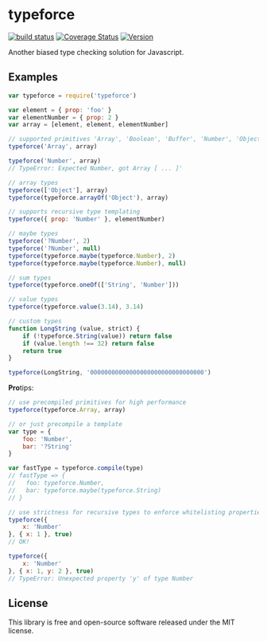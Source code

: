 # typeforce

[![build status](https://secure.travis-ci.org/dcousens/typeforce.png)](http://travis-ci.org/dcousens/typeforce)
[![Coverage Status](https://coveralls.io/repos/dcousens/typeforce/badge.png)](https://coveralls.io/r/dcousens/typeforce)
[![Version](http://img.shields.io/npm/v/typeforce.svg)](https://www.npmjs.org/package/typeforce)

Another biased type checking solution for Javascript.

## Examples

``` javascript
var typeforce = require('typeforce')

var element = { prop: 'foo' }
var elementNumber = { prop: 2 }
var array = [element, element, elementNumber]

// supported primitives 'Array', 'Boolean', 'Buffer', 'Number', 'Object', 'String'
typeforce('Array', array)

typeforce('Number', array)
// TypeError: Expected Number, got Array [ ... ]'

// array types
typeforce(['Object'], array)
typeforce(typeforce.arrayOf('Object'), array)

// supports recursive type templating
typeforce({ prop: 'Number' }, elementNumber)

// maybe types
typeforce('?Number', 2)
typeforce('?Number', null)
typeforce(typeforce.maybe(typeforce.Number), 2)
typeforce(typeforce.maybe(typeforce.Number), null)

// sum types
typeforce(typeforce.oneOf(['String', 'Number']))

// value types
typeforce(typeforce.value(3.14), 3.14)

// custom types
function LongString (value, strict) {
	if (!typeforce.String(value)) return false
	if (value.length !== 32) return false
	return true
}

typeforce(LongString, '00000000000000000000000000000000')
```

**Pro**tips:

``` javascript
// use precompiled primitives for high performance
typeforce(typeforce.Array, array)

// or just precompile a template
var type = {
	foo: 'Number',
	bar: '?String'
}

var fastType = typeforce.compile(type)
// fastType => {
//   foo: typeforce.Number,
//   bar: typeforce.maybe(typeforce.String)
// }

// use strictness for recursive types to enforce whitelisting properties
typeforce({
	x: 'Number'
}, { x: 1 }, true)
// OK!

typeforce({
	x: 'Number'
}, { x: 1, y: 2 }, true)
// TypeError: Unexpected property 'y' of type Number
```

## License

This library is free and open-source software released under the MIT license.

